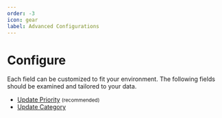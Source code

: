 ```yaml
---
order: -3
icon: gear
label: Advanced Configurations
---
```


# Configure

Each field can be customized to fit your environment. The following fields should be examined and tailored to your data.

- [Update Priority](priority.md) <small>(recommended)</small>
- [Update Category](category.md)
